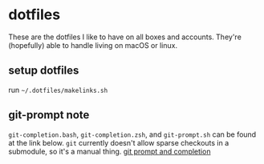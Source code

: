 dotfiles
========
These are the dotfiles I like to have on all boxes and accounts. They're (hopefully) able to handle living on macOS or linux.

setup dotfiles
--------------
run `~/.dotfiles/makelinks.sh`

git-prompt note
---------
`git-completion.bash`, `git-completion.zsh`, and `git-prompt.sh` can be found at the link below.
`git` currently doesn't allow sparse checkouts in a submodule, so it's a manual thing.
[git prompt and completion](https://github.com/git/git/tree/master/contrib/completion)
